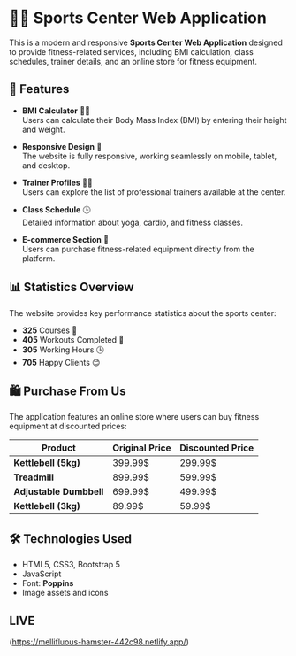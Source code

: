 # 🏋️‍♂️ Sports Center Web Application

This is a modern and responsive **Sports Center Web Application** designed to provide fitness-related services, including BMI calculation, class schedules, trainer details, and an online store for fitness equipment.

## 🚀 Features

- **BMI Calculator** 🏋️‍♂️  
  Users can calculate their Body Mass Index (BMI) by entering their height and weight.

- **Responsive Design** 📱  
  The website is fully responsive, working seamlessly on mobile, tablet, and desktop.

- **Trainer Profiles** 👨‍🏫  
  Users can explore the list of professional trainers available at the center.

- **Class Schedule** 🕒  
  Detailed information about yoga, cardio, and fitness classes.

- **E-commerce Section** 🛒  
  Users can purchase fitness-related equipment directly from the platform.

## 📊 Statistics Overview

The website provides key performance statistics about the sports center:

- **325** Courses 🏫  
- **405** Workouts Completed 💪  
- **305** Working Hours 🕒  
- **705** Happy Clients 😊  

## 🛍️ Purchase From Us  

The application features an online store where users can buy fitness equipment at discounted prices:

| Product                | Original Price | Discounted Price |
|------------------------|---------------|------------------|
| **Kettlebell (5kg)**   | 399.99$       | 299.99$          |
| **Treadmill**          | 899.99$       | 599.99$          |
| **Adjustable Dumbbell**| 699.99$       | 499.99$          |
| **Kettlebell (3kg)**   | 89.99$        | 59.99$           |

## 🛠️ Technologies Used

- HTML5, CSS3, Bootstrap 5  
- JavaScript  
- Font: **Poppins**  
- Image assets and icons  

## LIVE

(https://mellifluous-hamster-442c98.netlify.app/)
